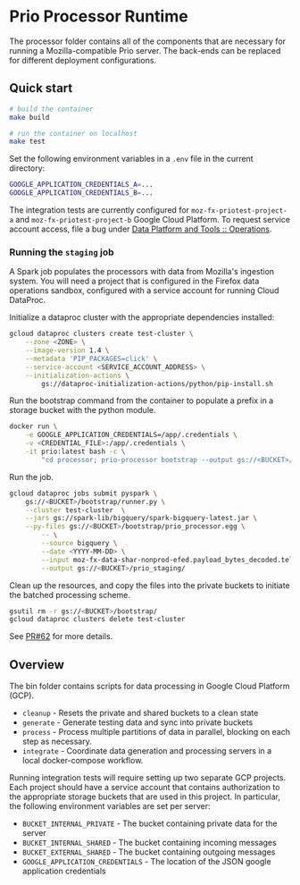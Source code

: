# Prio Processor Runtime

The processor folder contains all of the components that are necessary for
running a Mozilla-compatible Prio server. The back-ends can be replaced for
different deployment configurations.

## Quick start

```bash
# build the container
make build

# run the container on localhost
make test
```

Set the following environment variables in a `.env` file in the current
directory:

```bash
GOOGLE_APPLICATION_CREDENTIALS_A=...
GOOGLE_APPLICATION_CREDENTIALS_B=...
```

The integration tests are currently configured for `moz-fx-priotest-project-a`
and `moz-fx-priotest-project-b` Google Cloud Platform. To request service
account access, file a bug under [Data Platform and Tools ::
Operations](https://bugzilla.mozilla.org/enter_bug.cgi?product=Data%20Platform%20and%20Tools).

### Running the `staging` job

A Spark job populates the processors with data from Mozilla's ingestion system.
You will need a project that is configured in the Firefox data operations
sandbox, configured with a service account for running Cloud DataProc.

Initialize a dataproc cluster with the appropriate dependencies installed:

```bash
gcloud dataproc clusters create test-cluster \
    --zone <ZONE> \
    --image-version 1.4 \
    --metadata 'PIP_PACKAGES=click' \
    --service-account <SERVICE_ACCOUNT_ADDRESS> \
    --initialization-actions \
        gs://dataproc-initialization-actions/python/pip-install.sh
```

Run the bootstrap command from the container to populate a prefix in a
storage bucket with the python module.

```bash
docker run \
    -e GOOGLE_APPLICATION_CREDENTIALS=/app/.credentials \
    -v <CREDENTIAL_FILE>:/app/.credentials \
    -it prio:latest bash -c \
        "cd processor; prio-processor bootstrap --output gs://<BUCKET>/bootstrap/"
```

Run the job.

```bash
gcloud dataproc jobs submit pyspark \
    gs://<BUCKET>/bootstrap/runner.py \
    --cluster test-cluster  \
    --jars gs://spark-lib/bigquery/spark-bigquery-latest.jar \
    --py-files gs://<BUCKET>/bootstrap/prio_processor.egg \
        -- \
        --source bigquery \
        --date <YYYY-MM-DD> \
        --input moz-fx-data-shar-nonprod-efed.payload_bytes_decoded.telemetry_telemetry__prio_v4 \
        --output gs://<BUCKET>/prio_staging/
```

Clean up the resources, and copy the files into the private buckets to initiate
the batched processing scheme.

```bash
gsutil rm -r gs://<BUCKET>/bootstrap/
gcloud dataproc clusters delete test-cluster
```

See [PR#62](https://github.com/mozilla/prio-processor/pull/62#issue-298714211)
for more details.

## Overview

The bin folder contains scripts for data processing in Google Cloud Platform
(GCP).

* `cleanup` - Resets the private and shared buckets to a clean state
* `generate` - Generate testing data and sync into private buckets
* `process` - Process multiple partitions of data in parallel, blocking on each
  step as necessary.
* `integrate` - Coordinate data generation and processing servers in a local
  docker-compose workflow.

Running integration tests will require setting up two separate GCP projects.
Each project should have a service account that contains authorization to the
appropriate storage buckets that are used in this project. In particular, the
following environment variables are set per server:

* `BUCKET_INTERNAL_PRIVATE` - The bucket containing private data for the server
* `BUCKET_INTERNAL_SHARED` - The bucket containing incoming messages
* `BUCKET_EXTERNAL_SHARED` - The bucket containing outgoing messages
* `GOOGLE_APPLICATION_CREDENTIALS` - The location of the JSON google application
  credentials
